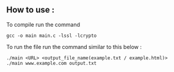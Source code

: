 ## How to use :

To compile run the command 
```
gcc -o main main.c -lssl -lcrypto
```

 To run the file run the command similar to this below :
 ```
 ./main <URL> <output_file_name(example.txt / example.html)>
 ./main www.example.com output.txt
 ```

